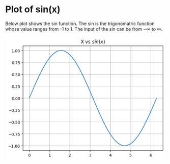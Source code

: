 # Plot of sin(x)
Below plot shows the sin function. The sin is the trigonomatric function whose value ranges from -1 to 1. The input of the sin can be from $-\infty$ to $\infty$.


    
![png](https://github.com/ddrathod121294/blogging01/blob/base/try1/images/output_1_0.png?raw=true)
    

